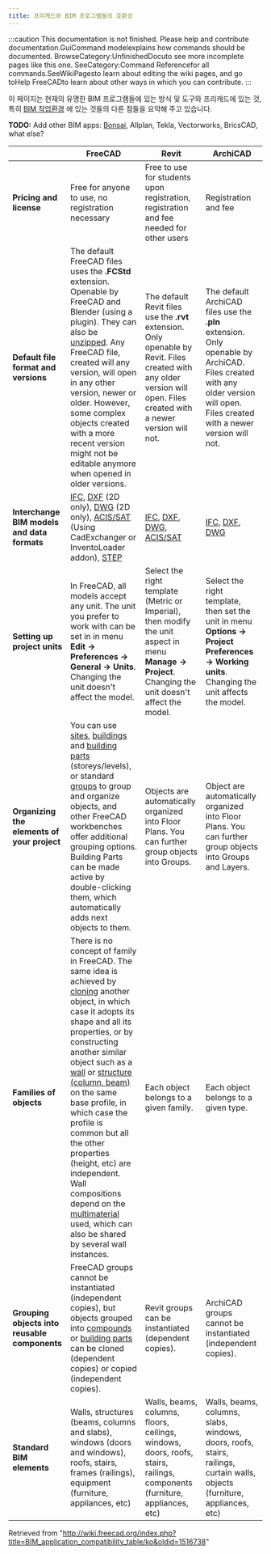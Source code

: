 ```yaml
---
title: 프리캐드와 BIM 프로그램들의 호환성
---
```

:::caution
This documentation is not finished. Please help and contribute documentation.GuiCommand modelexplains how commands should be documented. BrowseCategory:UnfinishedDocuto see more incomplete pages like this one. SeeCategory:Command Referencefor all commands.SeeWikiPagesto learn about editing the wiki pages, and go toHelp FreeCADto learn about other ways in which you can contribute.
:::

이 페이지는 현재의 유명한 BIM 프로그램들에 있는 방식 및 도구와 프리캐드에 있는 것, 특히 [BIM 작업환경](/BIM_Workbench "BIM Workbench") 에 있는 것들의 다른 점들을 요약해 주고 있습니다.

**TODO:** Add other BIM apps: [Bonsai](https://bonsaibim.org/), Allplan, Tekla, Vectorworks, BricsCAD, what else?

|  | FreeCAD | Revit | ArchiCAD |
| --- | --- | --- | --- |
| **Pricing and license** | Free for anyone to use, no registration necessary | Free to use for students upon registration, registration and fee needed for other users | Registration and fee |
| **Default file format and versions** | The default FreeCAD files uses the **.FCStd** extension. Openable by FreeCAD and Blender (using a plugin). They can also be [unzipped](/File_Format_FCStd "File Format FCStd"). Any FreeCAD file, created will any version, will open in any other version, newer or older. However, some complex objects created with a more recent version might not be editable anymore when opened in older versions. | The default Revit files use the **.rvt** extension. Only openable by Revit. Files created with any older version will open. Files created with a newer version will not. | The default ArchiCAD files use the **.pln** extension. Only openable by ArchiCAD. Files created with any older version will open. Files created with a newer version will not. |
| **Interchange BIM models and data formats** | [IFC](https://en.wikipedia.org/wiki/Industry_Foundation_Classes), [DXF](https://en.wikipedia.org/wiki/AutoCAD_DXF) (2D only), [DWG](https://en.wikipedia.org/wiki/.dwg) (2D only), [ACIS/SAT](https://en.wikipedia.org/wiki/ACIS) (Using CadExchanger or InventoLoader addon), [STEP](https://en.wikipedia.org/wiki/ISO_10303-21) | [IFC](https://en.wikipedia.org/wiki/Industry_Foundation_Classes), [DXF](https://en.wikipedia.org/wiki/AutoCAD_DXF), [DWG](https://en.wikipedia.org/wiki/.dwg), [ACIS/SAT](https://en.wikipedia.org/wiki/ACIS) | [IFC](https://en.wikipedia.org/wiki/Industry_Foundation_Classes), [DXF](https://en.wikipedia.org/wiki/AutoCAD_DXF), [DWG](https://en.wikipedia.org/wiki/.dwg) |
| **Setting up project units** | In FreeCAD, all models accept any unit. The unit you prefer to work with can be set in in menu **Edit -> Preferences -> General -> Units**. Changing the unit doesn't affect the model. | Select the right template (Metric or Imperial), then modify the unit aspect in menu **Manage -> Project**. Changing the unit doesn't affect the model. | Select the right template, then set the unit in menu **Options -> Project Preferences -> Working units**. Changing the unit affects the model. |
| **Organizing the elements of your project** | You can use [sites](/Arch_Site "Arch Site"), [buildings](/Arch_Building "Arch Building") and [building parts](/Arch_BuildingPart "Arch BuildingPart") (storeys/levels), or standard [groups](/Std_Group "Std Group") to group and organize objects, and other FreeCAD workbenches offer additional grouping options. Building Parts can be made active by double-clicking them, which automatically adds next objects to them. | Objects are automatically organized into Floor Plans. You can further group objects into Groups. | Object are automatically organized into Floor Plans. You can further group objects into Groups and Layers. |
| **Families of objects** | There is no concept of family in FreeCAD. The same idea is achieved by [cloning](/Draft_Clone "Draft Clone") another object, in which case it adopts its shape and all its properties, or by constructing another similar object such as a [wall](/Arch_Wall "Arch Wall") or [structure (column, beam)](/Arch_Structure "Arch Structure") on the same base profile, in which case the profile is common but all the other properties (height, etc) are independent. Wall compositions depend on the [multimaterial](/Arch_MultiMaterial "Arch MultiMaterial") used, which can also be shared by several wall instances. | Each object belongs to a given family. | Each object belongs to a given type. |
| **Grouping objects into reusable components** | FreeCAD groups cannot be instantiated (independent copies), but objects grouped into [compounds](/Part_Compound "Part Compound") or [building parts](/Arch_BuildingPart "Arch BuildingPart") can be cloned (dependent copies) or copied (independent copies). | Revit groups can be instantiated (dependent copies). | ArchiCAD groups cannot be instantiated (independent copies). |
| **Standard BIM elements** | Walls, structures (beams, columns and slabs), windows (doors and windows), roofs, stairs, frames (railings), equipment (furniture, appliances, etc) | Walls, beams, columns, floors, ceilings, windows, doors, roofs, stairs, railings, components (furniture, appliances, etc) | Walls, beams, columns, slabs, windows, doors, roofs, stairs, railings, curtain walls, objects (furniture, appliances, etc) |

Retrieved from "<http://wiki.freecad.org/index.php?title=BIM_application_compatibility_table/ko&oldid=1516738>"